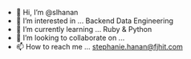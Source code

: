 - 👋 Hi, I’m @slhanan
- 👀 I’m interested in ... Backend Data Engineering 
- 🌱 I’m currently learning ... Ruby & Python
- 💞️ I’m looking to collaborate on ... 
- 📫 How to reach me ... stephanie.hanan@fjhit.com

<!---
slhanan/slhanan is a ✨ special ✨ repository because its `README.md` (this file) appears on your GitHub profile.
You can click the Preview link to take a look at your changes.
--->

